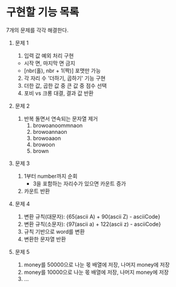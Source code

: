 # 구현할 기능 목록

7개의 문제를 각각 해결한다.

1. 문제 1

   1. 입력 값 예외 처리 구현

   - 시작 면, 마지막 면 금지
   - [nbr(홀), nbr + 1(짝)] 포맷만 가능

   2. 각 자리 수 '더하기, 곱하기' 기능 구현
   3. 더한 값, 곱한 값 중 큰 값 중 점수 선택
   4. 포비 vs 크롱 대결, 결과 값 반환

2. 문제 2

   1. 반복 돌면서 연속되는 문자열 제거
      1. browoanoommnaon
      2. browoannaon
      3. browoaaon
      4. browoon
      5. brown

3. 문제 3

   1. 1부터 number까지 순회
      - 3을 포함하는 자리수가 있으면 카운트 증가
   2. 카운트 반환

4. 문제 4
   1. 변환 규칙(대문자): {65(ascii A) + 90(ascii Z) - asciiCode}
   2. 변환 규칙(소문자): {97(ascii a) + 122(ascii z) - asciiCode}
   3. 규칙 기반으로 word를 변환
   4. 변환한 문자열 반환

5. 문제 5
   1. money를 50000으로 나눈 몫 배열에 저장, 나머지 money에 저장
   2. money를 10000으로 나눈 몫 배열에 저장, 나머지 money에 저장
   3. ...